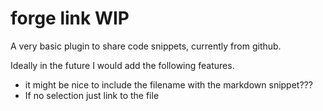 # forge link WIP

A very basic plugin to share code snippets, currently from github. 

Ideally in the future I would add the following features.

- it might be nice to include the filename with the markdown snippet???
- If no selection just link to the file
